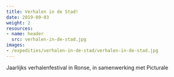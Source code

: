 ```yaml
---
title: Verhalen in de Stad!
date: 2019-09-03
weight: 2
resources:
- name: header
  src: verhalen-in-de-stad.jpg
images:
- /expedities/verhalen-in-de-stad/verhalen-in-de-stad.jpg
---
```


Jaarlijks verhalenfestival in Ronse, in samenwerking met Picturale
